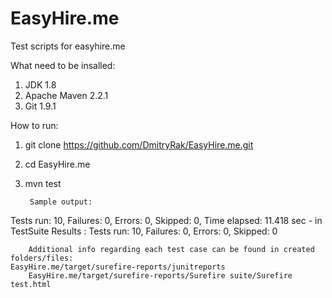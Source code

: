 # EasyHire.me
Test scripts for easyhire.me

What need to be insalled:

1. JDK 1.8
2. Apache Maven 2.2.1 
3. Git 1.9.1

How to run:

1. git clone https://github.com/DmitryRak/EasyHire.me.git
2. cd EasyHire.me
3. mvn test

        Sample output:

Tests run: 10, Failures: 0, Errors: 0, Skipped: 0, Time elapsed: 11.418 sec - in TestSuite
Results :
Tests run: 10, Failures: 0, Errors: 0, Skipped: 0

        Additional info regarding each test case can be found in created folders/files:                                      EasyHire.me/target/surefire-reports/junitreports
        EasyHire.me/target/surefire-reports/Surefire suite/Surefire test.html



